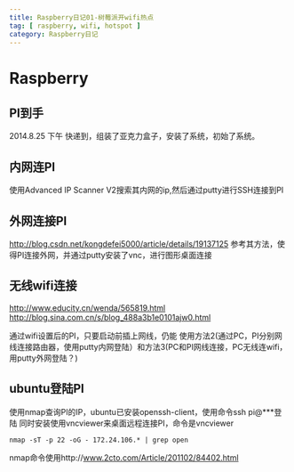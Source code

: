 ```yaml
---
title: Raspberry日记01-树莓派开wifi热点
tag: [ raspberry, wifi, hotspot ]
category: Raspberry日记
---
```


# Raspberry 

## PI到手

2014.8.25 下午 快递到，组装了亚克力盒子，安装了系统，初始了系统。

## 内网连PI

使用Advanced IP Scanner V2搜索其内网的ip,然后通过putty进行SSH连接到PI

## 外网连接PI

http://blog.csdn.net/kongdefei5000/article/details/19137125
参考其方法，使得PI连接外网，并通过putty安装了vnc，进行图形桌面连接

## 无线wifi连接

http://www.educity.cn/wenda/565819.html
http://blog.sina.com.cn/s/blog_488a3b1e0101ajw0.html

通过wifi设置后的PI，只要启动前插上网线，仍能 使用方法2(通过PC，PI分别网线连接路由器，使用putty内网登陆）和方法3(PC和PI网线连接，PC无线连wifi，用putty外网登陆？)

## ubuntu登陆PI
使用nmap查询PI的IP，ubuntu已安装openssh-client，使用命令ssh pi@*<ip>**登陆
同时安装使用vncviewer来桌面远程连接PI，命令是vncviewer

```
nmap -sT -p 22 -oG - 172.24.106.* | grep open
```

nmap命令使用http://www.2cto.com/Article/201102/84402.html

